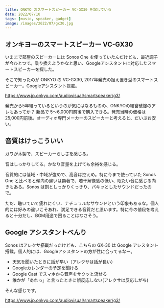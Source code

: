 ```yaml
---
title: ONKYO のスマートスピーカー VC-GX30 を試している
date: 2022/07/10
tags: [music, speaker, gadget]
image: /images/2022/07/gx30.jpg
---
```


## オンキヨーのスマートスピーカー VC-GX30

いままで部屋のスピーカーには Sonos One を使っていたんだけども、最近調子が今ひとつで。乗り換えようかなと思い、Googleアシスタントに対応したスマートスピーカーを探した。

そこで知ったのが ONKYO の VC-GX30, 2017年発売の据え置き型のスマートスピーカー。Googleアシスタント搭載。

https://www.jp.onkyo.com/audiovisual/smartspeaker/g3/

発売から5年経っているというのが気にはなるものの、ONKYOの経営破綻のアレもあってか？ 新品で 5〜6,000円前後で購入できる。発売当時の価格は 25,000円前後。オーディオ専門メーカーのスピーカーと考えると、だいぷお安い。

## 音質はけっこういい

ガワが木製で、スピーカーらしさを感じる。

音はしっかりしてる。かなり音量を上げても余裕を感じる。

音質的には低域・中域が強めで、高音は控えめ。特に今まで使っていた Sonos One と比べると傾向の違いは顕著で、若干解像感の低い、眠たい音に感じる向きもある。Sonos は割としっかりくっきり、パキッとしたサウンドだったので。

ただ、聴いていて疲れにくい、ナチュラルなサウンドという印象もあるな。個人的には好みの違いこそあれ、満足できる音質だと思います。特に今の値段を考えると十分だし、BGM用途で困ることはなさそう。

## Google アシスタントべんり

Sonos はアレクサ搭載だったけども、こちらの GX-30 は Google アシスタント搭載。個人的には、Googleアシスタントの方が性に合ってるなー。

- 天気を聞いたときに話が早い（アレクサは話が長い）
- Googleカレンダーの予定を聞ける
- Google Cast でスマホから音声をサクッと流せる
- 誰かが「あれっ」と言ったときに誤反応しない(アレクサは反応しがち)

そんな感じです。

https://www.jp.onkyo.com/audiovisual/smartspeaker/g3/
